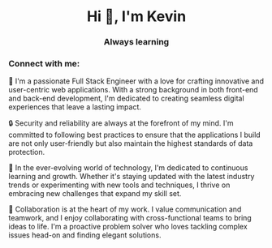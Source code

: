 <h1 align="center">Hi 👋, I'm Kevin </h1>
<h3 align="center">Always learning</h3>

<h3 align="left">Connect with me:</h3>
<p align="left">

</p>

👋 I'm a passionate Full Stack Engineer with a love for crafting innovative and user-centric web applications. With a strong background in both front-end and back-end development, I'm dedicated to creating seamless digital experiences that leave a lasting impact.



🔒 Security and reliability are always at the forefront of my mind. I'm committed to following best practices to ensure that the applications I build are not only user-friendly but also maintain the highest standards of data protection.

🌱 In the ever-evolving world of technology, I'm dedicated to continuous learning and growth. Whether it's staying updated with the latest industry trends or experimenting with new tools and techniques, I thrive on embracing new challenges that expand my skill set.

🤝 Collaboration is at the heart of my work. I value communication and teamwork, and I enjoy collaborating with cross-functional teams to bring ideas to life. I'm a proactive problem solver who loves tackling complex issues head-on and finding elegant solutions.


